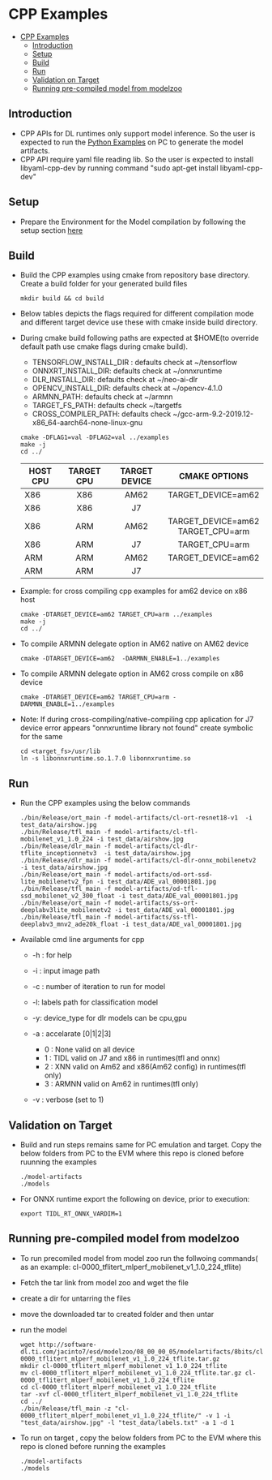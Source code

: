 # CPP Examples
- [CPP Examples](#cpp-examples)
  - [Introduction](#introduction)
  - [Setup](#setup)
  - [Build](#build)
  - [Run](#run)
  - [Validation on Target](#validation-on-target)
  - [Running pre-compiled model from modelzoo](#running-pre-compiled-model-from-modelzoo)


## Introduction

   - CPP APIs for DL runtimes only support model inference. So the user is expected to run the [Python Examples](../../README.md#python-exampe) on PC to generate the model artifacts.
   - CPP API require yaml file reading lib. So the user is expected to install libyaml-cpp-dev by running command "sudo apt-get install libyaml-cpp-dev"


## Setup
- Prepare the Environment for the Model compilation by following the setup section [here](../../README.md#setup)


## Build 
  - Build the CPP examples using cmake from repository base directory. Create a build folder for your generated build files
  
    ```
    mkdir build && cd build
    ```
  - Below tables depicts the flags required for different compilation mode and different target device use these with cmake inside build directory.
  - During cmake build following paths are expected at $HOME(to override default path use cmake flags during cmake build).
      - TENSORFLOW_INSTALL_DIR : defaults check at ~/tensorflow 
      - ONNXRT_INSTALL_DIR: defaults check at ~/onnxruntime
      - DLR_INSTALL_DIR: defaults check at ~/neo-ai-dlr
      - OPENCV_INSTALL_DIR: defaults check at ~/opencv-4.1.0
      - ARMNN_PATH: defaults check at ~/armnn
      - TARGET_FS_PATH: defaults check ~/targetfs
      - CROSS_COMPILER_PATH: defaults check ~/gcc-arm-9.2-2019.12-x86_64-aarch64-none-linux-gnu
    ```
    cmake -DFLAG1=val -DFLAG2=val ../examples
    make -j
    cd ../
    ```


    | HOST CPU        | TARGET CPU           | TARGET DEVICE  | CMAKE OPTIONS  |
    | ------- |:------:| :-----:|:------------:|
    | X86      | X86 | AM62 | TARGET_DEVICE=am62 |
    | X86      | X86 | J7 | <none> |
    | X86      | ARM | AM62 | TARGET_DEVICE=am62<br> TARGET_CPU=arm |
    | X86      | ARM | J7 |  TARGET_CPU=arm |
    | ARM      | ARM | AM62 | TARGET_DEVICE=am62|
    | ARM      | ARM | J7 | 

  - Example: for cross compiling cpp examples for am62 device on x86 host
    ```
    cmake -DTARGET_DEVICE=am62 TARGET_CPU=arm ../examples
    make -j
    cd ../
    ```
  - To compile ARMNN delegate option in AM62 native on AM62 device
    ```
    cmake -DTARGET_DEVICE=am62  -DARMNN_ENABLE=1../examples    
    ```
  - To compile ARMNN delegate option in AM62 cross compile on x86 device
    ```
    cmake -DTARGET_DEVICE=am62 TARGET_CPU=arm -DARMNN_ENABLE=1../examples
    ```
  - Note: If during cross-compiling/native-compiling cpp aplication for J7 device error appears "onnxruntime library not found" create symbolic for the same 
    ```
    cd <target_fs>/usr/lib
    ln -s libonnxruntime.so.1.7.0 libonnxruntime.so
    ```

## Run 
  - Run the CPP examples using the below commands
    ```
    ./bin/Release/ort_main -f model-artifacts/cl-ort-resnet18-v1  -i test_data/airshow.jpg
    ./bin/Release/tfl_main -f model-artifacts/cl-tfl-mobilenet_v1_1.0_224 -i test_data/airshow.jpg
    ./bin/Release/dlr_main -f model-artifacts/cl-dlr-tflite_inceptionnetv3  -i test_data/airshow.jpg
    ./bin/Release/dlr_main -f model-artifacts/cl-dlr-onnx_mobilenetv2  -i test_data/airshow.jpg
    ./bin/Release/ort_main -f model-artifacts/od-ort-ssd-lite_mobilenetv2_fpn -i test_data/ADE_val_00001801.jpg
    ./bin/Release/tfl_main -f model-artifacts/od-tfl-ssd_mobilenet_v2_300_float -i test_data/ADE_val_00001801.jpg
    ./bin/Release/ort_main -f model-artifacts/ss-ort-deeplabv3lite_mobilenetv2 -i test_data/ADE_val_00001801.jpg
    ./bin/Release/tfl_main -f model-artifacts/ss-tfl-deeplabv3_mnv2_ade20k_float -i test_data/ADE_val_00001801.jpg
    ```
  - Available cmd line arguments for cpp
    - -h : for help
    - -i : input image path
    - -c : number of iteration to run for model
    - -l: labels path for classification model
    - -y: device_type for dlr models can be cpu,gpu
    - -a : accelarate [0|1|2|3]
      - 0 : None valid on all device
      - 1 : TIDL valid on J7 and x86 in runtimes(tfl and onnx)
      - 2 : XNN valid on Am62 and x86(Am62 config) in runtimes(tfl only)
      - 3 : ARMNN valid on Am62 in runtimes(tfl only)

    - -v : verbose (set to 1) 

## Validation on Target
- Build and run steps remains same for PC emulation and target. Copy the below folders from PC to the EVM where this repo is cloned before ruunning the examples
    ```
    ./model-artifacts
    ./models
    ```
- For ONNX runtime export the following on device, prior to execution:
    ```
    export TIDL_RT_ONNX_VARDIM=1
    ```
  
## Running pre-compiled model from modelzoo
- To run precomiled model from model zoo run the follwoing commands( as an example: cl-0000_tflitert_mlperf_mobilenet_v1_1.0_224_tflite)
- Fetch the tar link from model zoo and wget the file
- create a dir for untarring the files
- move the downloaded tar to created folder and then untar
- run the model 
  
    ```
    wget http://software-dl.ti.com/jacinto7/esd/modelzoo/08_00_00_05/modelartifacts/8bits/cl-0000_tflitert_mlperf_mobilenet_v1_1.0_224_tflite.tar.gz
    mkdir cl-0000_tflitert_mlperf_mobilenet_v1_1.0_224_tflite
    mv cl-0000_tflitert_mlperf_mobilenet_v1_1.0_224_tflite.tar.gz cl-0000_tflitert_mlperf_mobilenet_v1_1.0_224_tflite
    cd cl-0000_tflitert_mlperf_mobilenet_v1_1.0_224_tflite
    tar -xvf cl-0000_tflitert_mlperf_mobilenet_v1_1.0_224_tflite
    cd ../
    ./bin/Release/tfl_main -z "cl-0000_tflitert_mlperf_mobilenet_v1_1.0_224_tflite/" -v 1 -i "test_data/airshow.jpg" -l "test_data/labels.txt" -a 1 -d 1
    ```
- To run on target , copy the below folders from PC to the EVM where this repo is cloned before running the examples
    ```
    ./model-artifacts
    ./models
    ```


